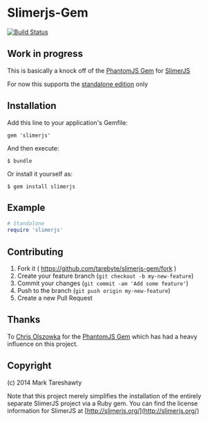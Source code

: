 # Slimerjs-Gem
[![Build Status](https://travis-ci.org/tarebyte/slimerjs-gem.svg?branch=master)](https://travis-ci.org/tarebyte/slimerjs-gem)

## Work in progress

This is basically a knock off of the [PhantomJS Gem](https://github.com/colszowka/phantomjs-gem) for [SlimerJS](http://slimerjs.org/)

For now this supports the [standalone edition](http://slimerjs.org/download.html#standalone) only


## Installation

Add this line to your application's Gemfile:

    gem 'slimerjs'

And then execute:

    $ bundle

Or install it yourself as:

    $ gem install slimerjs

## Example

```ruby
# Standalone
require 'slimerjs'
```

## Contributing

1. Fork it ( https://github.com/tarebyte/slimerjs-gem/fork )
2. Create your feature branch (`git checkout -b my-new-feature`)
3. Commit your changes (`git commit -am 'Add some feature'`)
4. Push to the branch (`git push origin my-new-feature`)
5. Create a new Pull Request

## Thanks

To [Chris Olszowka](https://github.com/colszowka) for the [PhantomJS Gem](https://github.com/colszowka/phantomjs-gem) which
has had a heavy influence on this project.

## Copyright

(c) 2014 Mark Tareshawty

Note that this project merely simplifies the installation of the entirely separate SlimerJS project via a Ruby gem.
You can find the license information for SlimerJS at [http://slimerjs.org/](http://slimerjs.org/)
